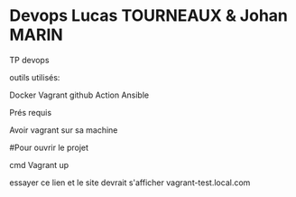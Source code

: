 # Devops Lucas TOURNEAUX & Johan MARIN

TP devops 



outils utilisés:

Docker 
Vagrant 
github Action
Ansible



Prés requis

Avoir vagrant sur sa machine




#Pour ouvrir le projet 

cmd Vagrant up

essayer ce lien et le site devrait s'afficher
vagrant-test.local.com 

